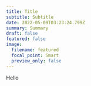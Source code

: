 ```yaml
---
title: Title
subtitle: Subtitle
date: 2022-05-09T03:23:24.799Z
summary: Summary
draft: false
featured: false
image:
  filename: featured
  focal_point: Smart
  preview_only: false
---
```

Hello
